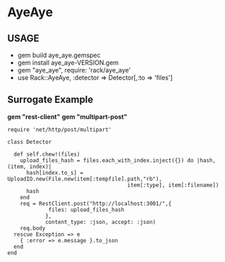 # AyeAye
## USAGE
  * gem build aye_aye.gemspec
  * gem install aye_aye-VERSION.gem
  * gem "aye_aye", require: 'rack/aye_aye'
  * use Rack::AyeAye, :detector => Detector[,:to => 'files']


## Surrogate Example


**gem "rest-client"**
**gem "multipart-post"**

    require 'net/http/post/multipart'

    class Detector

      def self.chew!(files)
        upload_files_hash = files.each_with_index.inject({}) do |hash, (item, index)|
          hash[index.to_s] = UploadIO.new(File.new(item[:tempfile].path,"rb"),
                                          item[:type], item[:filename])
          hash
        end
        req = RestClient.post("http://localhost:3001/",{
                 files: upload_files_hash
                },
                content_type: :json, accept: :json)
        req.body
      rescue Exception => e
        { :error => e.message }.to_json
      end
    end
